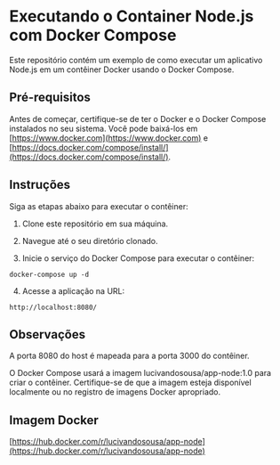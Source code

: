 # Executando o Container Node.js com Docker Compose

Este repositório contém um exemplo de como executar um aplicativo Node.js em um contêiner Docker usando o Docker Compose.

## Pré-requisitos

Antes de começar, certifique-se de ter o Docker e o Docker Compose instalados no seu sistema. Você pode baixá-los em [https://www.docker.com](https://www.docker.com) e [https://docs.docker.com/compose/install/](https://docs.docker.com/compose/install/).

## Instruções

Siga as etapas abaixo para executar o contêiner:

1. Clone este repositório em sua máquina.

2. Navegue até o seu diretório clonado.

3. Inicie o serviço do Docker Compose para executar o contêiner:

```
docker-compose up -d
```

4. Acesse a aplicação na URL:

```
http://localhost:8080/
```

## Observações

A porta 8080 do host é mapeada para a porta 3000 do contêiner.

O Docker Compose usará a imagem lucivandosousa/app-node:1.0 para criar o contêiner. Certifique-se de que a imagem esteja disponível localmente ou no registro de imagens Docker apropriado.

## Imagem Docker

[https://hub.docker.com/r/lucivandosousa/app-node](https://hub.docker.com/r/lucivandosousa/app-node)